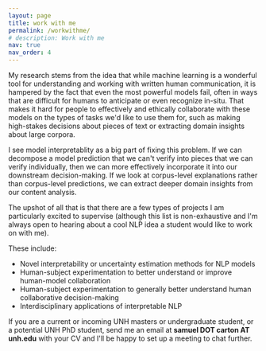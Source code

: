 ```yaml
---
layout: page
title: work with me
permalink: /workwithme/
# description: Work with me
nav: true
nav_order: 4
---
```



My research stems from the idea that while machine learning is a wonderful tool for understanding and working with written human communication, it is hampered by the fact that even the most powerful models fail, often in ways that are difficult for humans to anticipate or even recognize in-situ. That makes it hard for people to effectively and ethically collaborate with these models on the types of tasks we'd like to use them for, such as making high-stakes decisions about pieces of text or extracting domain insights about large corpora. 

I see model interpretablity as a big part of fixing this problem. If we can decompose a model prediction that we can't verify into pieces that we can verify individually, then we can more effectively incorporate it into our downstream decision-making. If we look at corpus-level explanations rather than corpus-level predictions, we can extract deeper domain insights from our content analysis. 

The upshot of all that is that there are a few types of projects I am particularly excited to supervise (although this list is non-exhaustive and I'm always open to hearing about a cool NLP idea a student would like to work on with me). 

These include:
- Novel interpretability or uncertainty estimation methods for NLP models
- Human-subject experimentation to better understand or improve human-model collaboration
- Human-subject experimentation to generally better understand human collaborative decision-making
- Interdisciplinary applications of interpretable NLP


If you are a current or incoming UNH masters or undergraduate student, or a potential UNH PhD student, send me an email at **samuel DOT carton AT unh.edu** with your CV and I'll be happy to set up a meeting to chat further. 